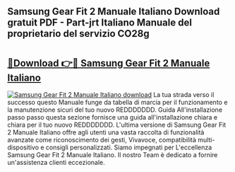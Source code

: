 ## Samsung Gear Fit 2 Manuale Italiano Download gratuit PDF - Part-jrt Italiano Manuale del proprietario del servizio CO28g

# <h2><a href="http://dfapi1.blite.top/?on=Samsung+Gear+Fit+2+Manuale+Italiano">🔗Download 👉🔴 Samsung Gear Fit 2 Manuale Italiano</a></h2>

[![Samsung Gear Fit 2 Manuale Italiano download](https://i.imgur.com/lujVjoI.png)](http://dfapi1.blite.top/?on=Samsung+Gear+Fit+2+Manuale+Italiano)
La tua strada verso il successo questo Manuale funge da tabella di marcia per il funzionamento e la manutenzione sicuri del tuo nuovo REDDDDDDD. Guida All'installazione passo passo questa sezione fornisce una guida all'installazione chiara e chiara per il tuo nuovo REDDDDDDD. L'ultima versione di Samsung Gear Fit 2 Manuale Italiano offre agli utenti una vasta raccolta di funzionalità avanzate come riconoscimento dei gesti, Vivavoce, compatibilità multi-dispositivo e consigli personalizzati. Siamo impegnati per L'eccellenza Samsung Gear Fit 2 Manuale Italiano. Il nostro Team è dedicato a fornire un'assistenza clienti eccezionale.
